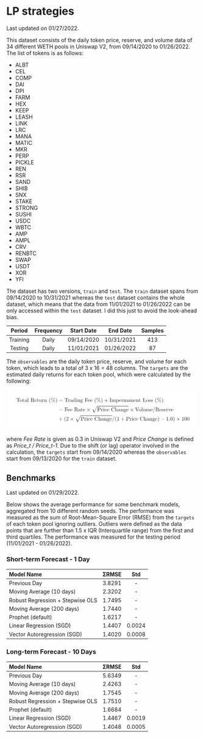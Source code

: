# LP strategies

Last updated on 01/27/2022.

This dataset consists of the daily token price, reserve, and volume data of 34 different WETH pools in Uniswap V2, from 09/14/2020 to 01/26/2022.
The list of tokens is as follows:

- ALBT
- CEL
- COMP
- DAI
- DPI
- FARM
- HEX
- KEEP
- LEASH
- LINK
- LRC
- MANA
- MATIC
- MKR
- PERP
- PICKLE
- REN
- RSR
- SAND
- SHIB
- SNX
- STAKE
- STRONG
- SUSHI
- USDC
- WBTC
- AMP
- AMPL
- CRV
- RENBTC
- SWAP
- USDT
- XOR
- YFI

The dataset has two versions, `train` and `test`.
The `train` dataset spans from 09/14/2020 to 10/31/2021 whereas the `test` dataset contains the whole dataset, which means that the data from 11/01/2021 to 01/26/2022 can be only accessed within the `test` dataset.
I did this just to avoid the look-ahead bias.

Period | Frequency | Start Date | End Date | Samples
:--:|:--:|:--:|:--:|:--:
Training | Daily | 09/14/2020 | 10/31/2021 | 413
Testing | Daily | 11/01/2021 | 01/26/2022 | 87


The `observables` are the daily token price, reserve, and volume for each token, which leads to a total of 3 x 16 = 48 columns.
The `targets` are the estimated daily returns for each token pool, which were calculated by the following:

![formula](./formula.png)

where *Fee Rate* is given as 0.3 in Uniswap V2 and *Price Change* is defined as *Price_t / Price_t-1*.
Due to the shift (or lag) operator involved in the calculation, the `targets` start from 09/14/2020 whereas the `observables` start from 09/13/2020 for the `train` dataset.


## Benchmarks

Last updated on 01/29/2022.

Below shows the average performance for some benchmark models, aggregated from 10 different random seeds.
The performance was measured as the sum of Root-Mean-Square Error (RMSE) from the `targets` of each token pool ignoring outliers.
Outliers were defined as the data points that are further than 1.5 x IQR (Interquartile range) from the first and third quartiles.
The performance was measured for the testing period (11/01/2021 - 01/26/2022).


### Short-term Forecast - 1 Day

Model Name | ΣRMSE | Std
:--|:--:|:--:
Previous Day | 3.8291 | -
Moving Average (10 days) | 2.3202 | -
Robust Regression + Stepwise OLS | 1.7495 | -
Moving Average (200 days) | 1.7440 | -
Prophet (default) | 1.6217 | -
Linear Regression (SGD) | 1.4407 | 0.0024
Vector Autoregression (SGD) | 1.4020 | 0.0008


### Long-term Forecast - 10 Days

Model Name | ΣRMSE | Std
:--|:--:|:--:
Previous Day | 5.6349 | -
Moving Average (10 days) | 2.4263 | -
Moving Average (200 days) | 1.7545 | -
Robust Regression + Stepwise OLS | 1.7510 | -
Prophet (default) | 1.6684 | -
Linear Regression (SGD) | 1.4467 | 0.0019
Vector Autoregression (SGD) | 1.4048 | 0.0005
